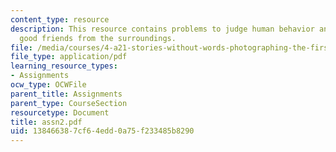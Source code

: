 ```yaml
---
content_type: resource
description: This resource contains problems to judge human behavior and to make some
  good friends from the surroundings.
file: /media/courses/4-a21-stories-without-words-photographing-the-first-year-fall-2006/138466387cf64edd0a75f233485b8290_assn2.pdf
file_type: application/pdf
learning_resource_types:
- Assignments
ocw_type: OCWFile
parent_title: Assignments
parent_type: CourseSection
resourcetype: Document
title: assn2.pdf
uid: 13846638-7cf6-4edd-0a75-f233485b8290
---
```

